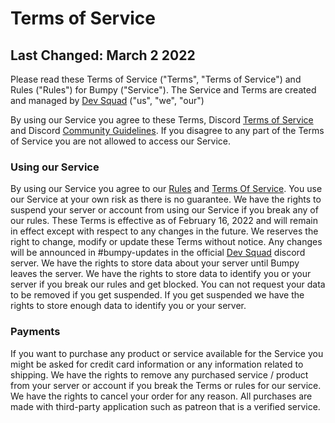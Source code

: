 # Terms of Service
## Last Changed: March 2 2022

Please read these Terms of Service ("Terms", "Terms of Service") and Rules ("Rules") for Bumpy ("Service"). The Service and Terms are created and managed by [Dev Squad](https://discord.gg/KcH28tRtBu) ("us", "we", "our")

By using our Service you agree to these Terms, Discord [Terms of Service](https://discord.com/terms) and Discord [Community Guidelines](https://discord.com/guidelines). If you disagree to any part of the Terms of Service you are not allowed to access our Service.

### Using our Service
By using our Service you agree to our [Rules](https://github.com/thekevie/bumpy/blob/main/RULES.md) and [Terms Of Service](https://github.com/thekevie/bumpy/blob/main/TERMS.md). You use our Service at your own risk as there is no guarantee. We have the rights to suspend your server or account from using our Service if you break any of our rules. These Terms is effective as of February 16, 2022 and will remain in effect except with respect to any changes in the future. We reserves the right to change, modify or update these Terms without notice. Any changes will be announced in #bumpy-updates in the official [Dev Squad](https://discord.gg/KcH28tRtBu) discord server. We have the rights to store data about your server until Bumpy leaves the server. We have the rights to store data to identify you or your server if you break our rules and get blocked. You can not request your data to be removed if you get suspended. If you get suspended we have the rights to store enough data to identify you or your server.

### Payments
If you want to purchase any product or service available for the Service you might be asked for credit card information or any information related to shipping. We have the rights to remove any purchased service / product from your server or account if you break the Terms or rules for our service. We have the rights to cancel your order for any reason. All purchases are made with third-party application such as patreon that is a verified service.
